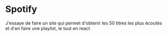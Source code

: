 # Spotify
J'essaye de faire un site qui permet d'obtenir les 50 titres les plus écoutés et d'en faire une playlist, le tout en react